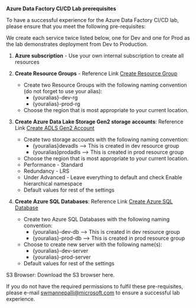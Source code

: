 
**Azure Data Factory CI/CD Lab prerequisites**

To have a successful experience for the Azure Data Factory CI/CD lab, please ensure that you meet the following pre-requisites:

We create each service twice listed below, one for Dev and one for Prod as the lab demonstrates deployment from Dev to Production.  

1. **Azure subscription** - Use your own internal subscription to create all resources
2. **Create Resource Groups** - Reference Link [Create Resource Group](https://learn.microsoft.com/en-us/azure/azure-resource-manager/management/manage-resource-groups-portal#create-resource-groups) <br />

	* Create two Resource Groups with the following naming convention (do not forget to use your alias):<br />
		 + {youralias}-dev-rg  <br />
		 + {youralias}-prod-rg <br />
	* Choose the region that is most appropriate to your current location.
	
3. **Create Azure Data Lake Storage Gen2 storage accounts**: Reference Link [Create ADLS Gen2 Account](https://learn.microsoft.com/en-us/azure/storage/blobs/create-data-lake-storage-account)  <br />

 	* Create two storage accounts with the following naming convention:<br />
		+ {youralias}devadls --> This is created in dev resource group <br /> 
		+ {youralias}prodadls --> This is created in prod resource group <br /> 
	* Choose the region that is most appropriate to your current location.
	* Performance - Standard
	* Redundancy - LRS
	* Under Advanced - Leave everything to default and check Enable hierarchical namespace
	* Default values for rest of the settings <br />

4. **Create Azure SQL Databases**: Reference Link [Create Azure SQL Database](https://learn.microsoft.com/en-us/azure/azure-sql/database/single-database-create-quickstart?view=azuresql&tabs=azure-portal) <br />

	* Create two Azure SQL Databases with the following naming convention:<br />
		+ {youralias}-dev-db --> This is created in dev resource group <br /> 
		+ {youralias}-prod-db --> This is created in prod resource group <br /> 
	* Choose to create new server with the following name(s):<br />
		+ {youralias}-dev-server
		+ {youralias}-prod-server
	* Default values for rest of the settings <br />


S3 Browser: Download the S3 browser here.

If you do not have the required permissions to fulfil these pre-requisites, please e-mail swmannepalli@microsoft.com to ensure a successful lab experience.
